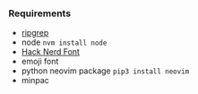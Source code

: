 ### Requirements

- [ripgrep](https://github.com/BurntSushi/ripgrep)
- node `nvm install node`
- [Hack Nerd Font](https://aur.archlinux.org/packages/nerd-fonts-hack/)
- emoji font
- python neovim package `pip3 install neovim`
- minpac 